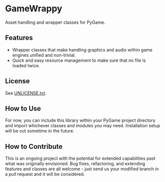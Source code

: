 GameWrappy
==========
Asset handling and wrapper classes for PyGame.

## Features
* Wrapper classes that make handling graphics and audio within game
  engines unified and non-trivial.
* Quick and easy resource management to make sure that no file is
  loaded twice.

## License
See [UNLICENSE.txt](UNLICENSE.txt).

## How to Use
For now, you can include this library within your PyGame project
directory and import whichever classes and modules you may need.
Installation setup will be out sometime in the future.

## How to Contribute
This is an ongoing project with the potential for extended capabilities
past what was originally envisioned. Bug fixes, refactoring, and
extending features and classes are all welcome - just send us your
modified branch in a pull request and it will be considered.